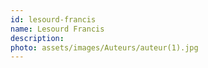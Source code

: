 ```yaml
---
id: lesourd-francis
name: Lesourd Francis
description: 
photo: assets/images/Auteurs/auteur(1).jpg
---
```

    